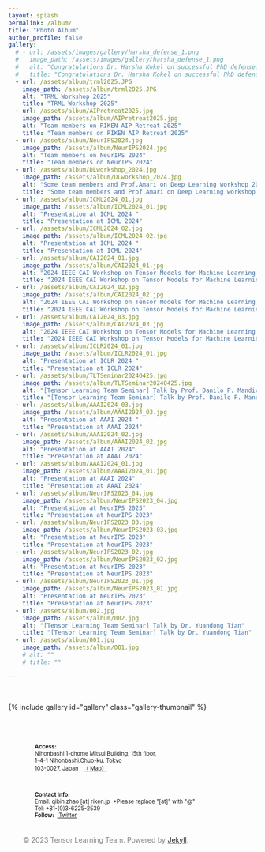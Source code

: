 ```yaml
---
layout: splash
permalink: /album/
title: "Photo Album"
author_profile: false
gallery:
  # - url: /assets/images/gallery/harsha_defense_1.png
  #   image_path: /assets/images/gallery/harsha_defense_1.png
  #   alt: "Congratulations Dr. Harsha Kokel on successful PhD defense!"
  #   title: "Congratulations Dr. Harsha Kokel on successful PhD defense!"
  - url: /assets/album/trml2025.JPG 
    image_path: /assets/album/trml2025.JPG 
    alt: "TRML Workshop 2025"
    title: "TRML Workshop 2025" 
  - url: /assets/album/AIPretreat2025.jpg 
    image_path: /assets/album/AIPretreat2025.jpg
    alt: "Team members on RIKEN AIP Retreat 2025"
    title: "Team members on RIKEN AIP Retreat 2025"   
  - url: /assets/album/NeurIPS2024.jpg 
    image_path: /assets/album/NeurIPS2024.jpg
    alt: "Team members on NeurIPS 2024"
    title: "Team members on NeurIPS 2024" 
  - url: /assets/album/DLworkshop_2024.jpg 
    image_path: /assets/album/DLworkshop_2024.jpg
    alt: "Some team members and Prof.Amari on Deep Learning workshop 2024"
    title: "Some team members and Prof.Amari on Deep Learning workshop 2024" 
  - url: /assets/album/ICML2024_01.jpg
    image_path: /assets/album/ICML2024_01.jpg
    alt: "Presentation at ICML 2024 "
    title: "Presentation at ICML 2024"
  - url: /assets/album/ICML2024_02.jpg
    image_path: /assets/album/ICML2024_02.jpg
    alt: "Presentation at ICML 2024 "
    title: "Presentation at ICML 2024"
  - url: /assets/album/CAI2024_01.jpg
    image_path: /assets/album/CAI2024_01.jpg
    alt: "2024 IEEE CAI Workshop on Tensor Models for Machine Learning (mainly organized by Tensor Learning Team)"
    title: "2024 IEEE CAI Workshop on Tensor Models for Machine Learning (mainly organized by Tensor Learning Team)"
  - url: /assets/album/CAI2024_02.jpg
    image_path: /assets/album/CAI2024_02.jpg
    alt: "2024 IEEE CAI Workshop on Tensor Models for Machine Learning (mainly organized by Tensor Learning Team)"
    title: "2024 IEEE CAI Workshop on Tensor Models for Machine Learning (mainly organized by Tensor Learning Team)"
  - url: /assets/album/CAI2024_03.jpg
    image_path: /assets/album/CAI2024_03.jpg
    alt: "2024 IEEE CAI Workshop on Tensor Models for Machine Learning (mainly organized by Tensor Learning Team)"
    title: "2024 IEEE CAI Workshop on Tensor Models for Machine Learning (mainly organized by Tensor Learning Team)"
  - url: /assets/album/ICLR2024_01.jpg
    image_path: /assets/album/ICLR2024_01.jpg
    alt: "Presentation at ICLR 2024 "
    title: "Presentation at ICLR 2024"
  - url: /assets/album/TLTSeminar20240425.jpg
    image_path: /assets/album/TLTSeminar20240425.jpg
    alt: "[Tensor Learning Team Seminar] Talk by Prof. Danilo P. Mandic, Imperial College London"
    title: "[Tensor Learning Team Seminar] Talk by Prof. Danilo P. Mandic, Imperial College London"
  - url: /assets/album/AAAI2024_03.jpg
    image_path: /assets/album/AAAI2024_03.jpg
    alt: "Presentation at AAAI 2024 "
    title: "Presentation at AAAI 2024"
  - url: /assets/album/AAAI2024_02.jpg
    image_path: /assets/album/AAAI2024_02.jpg
    alt: "Presentation at AAAI 2024"
    title: "Presentation at AAAI 2024"
  - url: /assets/album/AAAI2024_01.jpg
    image_path: /assets/album/AAAI2024_01.jpg
    alt: "Presentation at AAAI 2024"
    title: "Presentation at AAAI 2024"
  - url: /assets/album/NeurIPS2023_04.jpg
    image_path: /assets/album/NeurIPS2023_04.jpg
    alt: "Presentation at NeurIPS 2023"
    title: "Presentation at NeurIPS 2023"
  - url: /assets/album/NeurIPS2023_03.jpg
    image_path: /assets/album/NeurIPS2023_03.jpg
    alt: "Presentation at NeurIPS 2023"
    title: "Presentation at NeurIPS 2023"
  - url: /assets/album/NeurIPS2023_02.jpg
    image_path: /assets/album/NeurIPS2023_02.jpg
    alt: "Presentation at NeurIPS 2023"
    title: "Presentation at NeurIPS 2023"
  - url: /assets/album/NeurIPS2023_01.jpg
    image_path: /assets/album/NeurIPS2023_01.jpg
    alt: "Presentation at NeurIPS 2023"
    title: "Presentation at NeurIPS 2023"
  - url: /assets/album/002.jpg
    image_path: /assets/album/002.jpg
    alt: "[Tensor Learning Team Seminar] Talk by Dr. Yuandong Tian"
    title: "[Tensor Learning Team Seminar] Talk by Dr. Yuandong Tian"
  - url: /assets/album/001.jpg
    image_path: /assets/album/001.jpg
    # alt: ""
    # title: ""

---
```


<link rel="stylesheet" href="/assets/css/bootstrap.css">

<style>
  img{
      max-width:345px;
      max-height:258px;
      OBJECT-FIT:contain;
  }
  .mfp-title {
    text-align:center;
    font-size:2em;
    line-height:35px
  }

  .entry-headers {
    padding-top: 1.0em;
  }

#gridid i {
    font-size: 16px;
    font-style: italic;
}

.page__footer-follow li {
  display: inline-block;
  padding-top: 5px;
  padding-bottom: 20px;
  font-size: .8em;
  text-transform: none;
}
</style>

<div style="padding-bottom: 2rem;" class="container-home page__other__hero--overlay">
<!-- <h1 style="text-transform: capitalize" class="entry-headers"> {{page.title}} </h1> -->
<br>

<!-- <h5>TBD</h5> -->

{% include gallery id="gallery" class="gallery-thumbnail"  %}

</div>

<div style="position: relative; bottom: 0;" class="page__footer">
  <footer-new>
    <div class="row">
      <div id="gridid" class="col-sm-12">
        <div class="row">
          <div class="col-sm-6 clearfix" style="padding-left: 30px; padding-right: 30px">
            <div class="page__footer-follow">
              <ul class="social-icons">
                <li><strong>Access:</strong><br>Nihonbashi 1-chome Mitsui Building, 15th floor,<br>1-4-1 Nihonbashi,Chuo-ku, Tokyo<br>103-0027, Japan &nbsp; <a href="https://goo.gl/maps/KfJb19p3ZQLqYjae7" rel="nofollow noopener noreferrer">（<i style="font-style:normal" class="fa fa-location-arrow" aria-hidden="true"></i> Map） </a></li>
              </ul>
            </div>
          </div>
          <div class="col-sm-6 clearfix" style="padding-left: 30px; padding-right: 30px">
          <!-- start custom footer snippets -->
          <!-- end custom footer snippets -->
            <div class="page__footer-follow">
              <ul class="social-icons">
                <li>
                  <strong>Contact Info:</strong><br>Email: qibin.zhao [at] riken.jp &nbsp;*Please replace "[at]" with "@"<br>Tel: +81-(0)3-6225-2539<br><strong>Follow:</strong>
                  <!-- &nbsp;<a href="https://github.com/" rel="nofollow noopener noreferrer"><i style="font-style:normal"  class="fab fa-fw fa-github-square" aria-hidden="true"></i> GitHub</a>&nbsp;&nbsp; -->
                  &nbsp;<a href="https://twitter.com/rikenaiptlt" rel="nofollow noopener noreferrer"><i style="font-style:normal" class="fab fa-fw fa-twitter-square" aria-hidden="true"></i> Twitter</a>
                </li>
              </ul>
            </div>
          </div>
          <div class="page__footer-copyright" style="padding-left: 30px; padding-right: 30px; color:#808080">© 2023 Tensor Learning Team. Powered by <a href="https://jekyllrb.com" rel="nofollow">Jekyll</a>.
          </div>
        </div>
      </div>
    </div>
